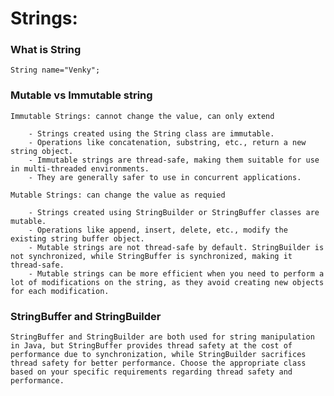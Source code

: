 # Strings:

###	What is String

    String name="Venky";

###	Mutable vs Immutable string

    Immutable Strings: cannot change the value, can only extend

        - Strings created using the String class are immutable.
        - Operations like concatenation, substring, etc., return a new string object.
        - Immutable strings are thread-safe, making them suitable for use in multi-threaded environments.
        - They are generally safer to use in concurrent applications.

    Mutable Strings: can change the value as requied

        - Strings created using StringBuilder or StringBuffer classes are mutable.
        - Operations like append, insert, delete, etc., modify the existing string buffer object.
        - Mutable strings are not thread-safe by default. StringBuilder is not synchronized, while StringBuffer is synchronized, making it thread-safe.
        - Mutable strings can be more efficient when you need to perform a lot of modifications on the string, as they avoid creating new objects for each modification.

###	StringBuffer and StringBuilder

    StringBuffer and StringBuilder are both used for string manipulation in Java, but StringBuffer provides thread safety at the cost of performance due to synchronization, while StringBuilder sacrifices thread safety for better performance. Choose the appropriate class based on your specific requirements regarding thread safety and performance.